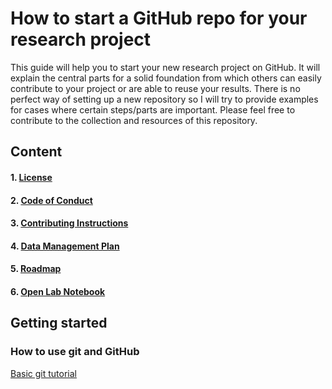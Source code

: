 # How to start a GitHub repo for your research project

This guide will help you to start your new research project on GitHub. It will explain the central parts for a solid foundation from which others can easily contribute to your project or are able to reuse your results. There is no perfect way of setting up a new repository so I will try to provide examples for cases where certain steps/parts are important. Please feel free to contribute to the collection and resources of this repository.

## Content
#### 1. [License](https://github.com/schmelling/how_to_science_repo/tree/master/LICENSE)
#### 2. [Code of Conduct](https://github.com/schmelling/how_to_science_repo/tree/master/CODE_OF_CONDUCT)
#### 3. [Contributing Instructions](https://github.com/schmelling/how_to_science_repo/tree/master/CONTRIBUTING)
#### 4. [Data Management Plan](https://github.com/schmelling/how_to_science_repo/tree/master/DMP)
#### 5. [Roadmap](https://github.com/schmelling/how_to_science_repo/tree/master/ROADMAP)
#### 6. [Open Lab Notebook](https://github.com/schmelling/how_to_science_repo/tree/master/OPEN_NOTEBOOK)

## Getting started
### How to use git and GitHub

[Basic git tutorial](http://rogerdudler.github.io/git-guide/)

